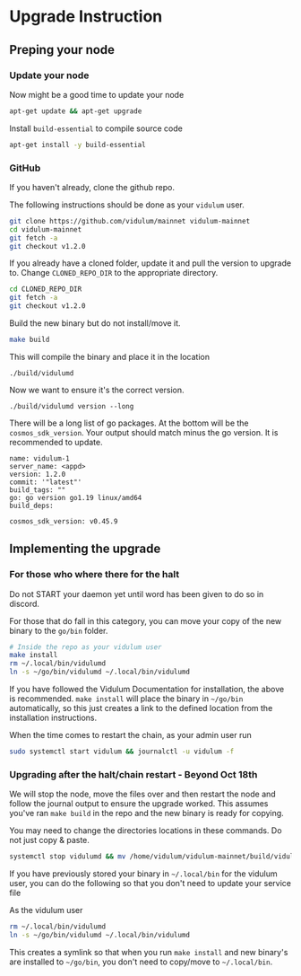 # Upgrade Instruction

## Preping your node

### Update your node

Now might be a good time to update your node

```bash
apt-get update && apt-get upgrade
```

Install `build-essential` to compile source code

```bash
apt-get install -y build-essential
```

### GitHub

If you haven't already, clone the github repo.

The following instructions should be done as your `vidulum` user.

```bash
git clone https://github.com/vidulum/mainnet vidulum-mainnet
cd vidulum-mainnet
git fetch -a
git checkout v1.2.0
```

If you already have a cloned folder, update it and pull the version to upgrade to. Change `CLONED_REPO_DIR` to the appropriate directory.

```bash
cd CLONED_REPO_DIR
git fetch -a
git checkout v1.2.0
```

Build the new binary but do not install/move it.

```bash
make build
```

This will compile the binary and place it in the location

```
./build/vidulumd
```

Now we want to ensure it's the correct version.

```
./build/vidulumd version --long
```

There will be a long list of go packages. At the bottom will be the `cosmos_sdk_version`.  Your output should match minus the go version.  It is recommended to update.

```
name: vidulum-1
server_name: <appd>
version: 1.2.0
commit: '"latest"'
build_tags: ""
go: go version go1.19 linux/amd64
build_deps:

cosmos_sdk_version: v0.45.9
```

## Implementing the upgrade

### For those who where there for the halt

Do not START your daemon yet until word has been given to do so in discord.

For those that do fall in this category, you can move your copy of the new binary to the `go/bin` folder.

```bash
# Inside the repo as your vidulum user
make install
rm ~/.local/bin/vidulumd
ln -s ~/go/bin/vidulumd ~/.local/bin/vidulumd
```

If you have followed the Vidulum Documentation for installation, the above is recommended.  `make install` will place the binary in `~/go/bin` automatically, so this just creates a link to the defined location from the installation instructions.

When the time comes to restart the chain, as your admin user run

```bash
sudo systemctl start vidulum && journalctl -u vidulum -f
```

### Upgrading after the halt/chain restart - Beyond Oct 18th

We will stop the node, move the files over and then restart the node and follow the journal output to ensure the upgrade worked.  This assumes you've ran `make build` in the repo and the new binary is ready for copying.

You may need to change the directories locations in these commands.  Do not just copy & paste.

```bash
systemctl stop vidulumd && mv /home/vidulum/vidulum-mainnet/build/vidulumd /home/vidulum/go/bin/vidulumd && systemctl start vidulum && journalctl -u vidulum -f
```

If you have previously stored your binary in `~/.local/bin` for the vidulum user, you can do the following so that you don't need to update your service file

As the vidulum user
```bash
rm ~/.local/bin/vidulumd
ln -s ~/go/bin/vidulumd ~/.local/bin/vidulumd
```

This creates a symlink so that when you run `make install` and new binary's are installed to `~/go/bin`, you don't need to copy/move to `~/.local/bin`.

